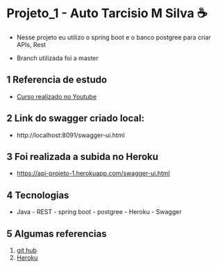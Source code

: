 # Projeto_1 - Auto Tarcisio M Silva ☕
 * Nesse projeto eu utilizo o spring boot e o banco postgree para criar APIs, Rest
 
 * Branch utilizada foi a master

## 1 Referencia de estudo
 - [Curso realizado no Youtube](https://www.youtube.com/watch?v=bpBRFNKg8k4&list=PL8iIphQOyG-D2FP9wkg12AavzmVRWEcnJ)

## 2 Link do swagger  criado local: 
 - http://localhost:8091/swagger-ui.html

## 3 Foi realizada a subida no Heroku
 - https://api-projeto-1.herokuapp.com/swagger-ui.html

## 4 Tecnologias
 - Java - REST - spring boot - postgree - Heroku - Swagger

## 5 Algumas referencias
  1. [git hub](https://docs.github.com/pt/enterprise-server@2.20/github/importing-your-projects-to-github/adding-an-existing-project-to-github-using-the-command-line)
  2. [Heroku](https://adamatti.github.io/blog/git/2017/06/04/heroku.html)
